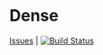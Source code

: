 Dense
=====

[Issues](https://github.com/gocom/dense/issues) | [![Build Status](https://travis-ci.org/gocom/dense.png?branch=master)](https://travis-ci.org/gocom/dense)